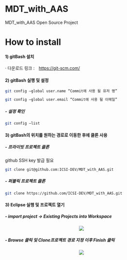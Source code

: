
# MDT_with_AAS

MDT_with_AAS Open Source Project

# How to install

#### 1) gitBash 설치 

· 다운로드 링크 :　https://git-scm.com/

#### 2) gitBash 실행 및 설정
```sh
git config —global user.name “Commit에 사용 될 유저 명” 
```
```sh
git config —global user.email “Commit에 사용 될 이메일”
```

##### - 설정 확인
```sh
git config —list 
```

#### 3) gitBash의 위치를 원하는 경로로 이동한 후에 클론 사용
##### - 프라이빗 프로젝트 클론
github SSH key 발급 필요 
```sh
git clone git@github.com:ICSI-DEV/MDT_with_AAS.git
```
##### - 퍼블릭 프로젝트 클론
```sh
git clone https://github.com/ICSI-DEV/MDT_with_AAS.git
```

#### 3) Eclipse 실행 및 프로젝트 열기
##### - import project -> Existing Projects into Workspace
<p align="center">
  <img src="https://user-images.githubusercontent.com/75360342/116351076-f86fc000-a82d-11eb-9969-cda09905ff96.png"/>
</p> 

##### - Browse 클릭 및 Clone프로젝트 경로 지정 이후 Finish 클릭
<p align="center">
  <img src="https://user-images.githubusercontent.com/75360342/116374823-9e7cf380-a849-11eb-86bb-904858750f5f.png"/>
</>


